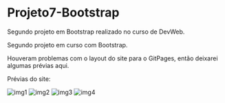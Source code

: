 # Projeto7-Bootstrap
Segundo projeto em Bootstrap realizado no curso de DevWeb.

Segundo projeto em curso com Bootstrap.

Houveram problemas com o layout do site para o GitPages, então deixarei algumas prévias aqui.

Prévias do site:

![img1](https://user-images.githubusercontent.com/47941429/75642779-7d0b8200-5c1b-11ea-9c00-3b81232f7d00.png)
![img2](https://user-images.githubusercontent.com/47941429/75642783-80067280-5c1b-11ea-810f-7752a5609ee1.png)
![img3](https://user-images.githubusercontent.com/47941429/75642784-80067280-5c1b-11ea-98f1-e81c860b2811.png)
![img4](https://user-images.githubusercontent.com/47941429/75642786-809f0900-5c1b-11ea-8076-0012be431e31.png)

